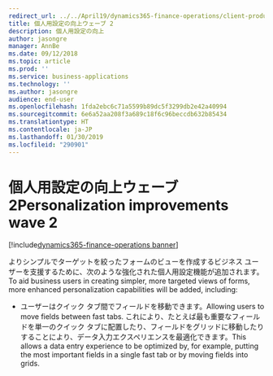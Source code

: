 ```yaml
---
redirect_url: ../../April19/dynamics365-finance-operations/client-productivity-usability-improvements
title: 個人用設定の向上ウェーブ 2
description: 個人用設定の向上
author: jasongre
manager: AnnBe
ms.date: 09/12/2018
ms.topic: article
ms.prod: ''
ms.service: business-applications
ms.technology: ''
ms.author: jasongre
audience: end-user
ms.openlocfilehash: 1fda2ebc6c71a5599b89dc5f3299db2e42a40994
ms.sourcegitcommit: 6e6a52aa208f3a689c18f6c96beccdb632b85434
ms.translationtype: HT
ms.contentlocale: ja-JP
ms.lasthandoff: 01/30/2019
ms.locfileid: "290901"
---
```

#  <a name="personalization-improvements-wave-2"></a><span data-ttu-id="8bcfc-103">個人用設定の向上ウェーブ 2</span><span class="sxs-lookup"><span data-stu-id="8bcfc-103">Personalization improvements wave 2</span></span>

[!include[dynamics365-finance-operations banner](../includes/dynamics365-finance-operations.md)]


<span data-ttu-id="8bcfc-104">よりシンプルでターゲットを絞ったフォームのビューを作成するビジネス ユーザーを支援するために、次のような強化された個人用設定機能が追加されます。</span><span class="sxs-lookup"><span data-stu-id="8bcfc-104">To aid business users in creating simpler, more targeted views of forms, more enhanced personalization capabilities will be added, including:</span></span>  
    
-    <span data-ttu-id="8bcfc-105">ユーザーはクイック タブ間でフィールドを移動できます。</span><span class="sxs-lookup"><span data-stu-id="8bcfc-105">Allowing users to move fields between fast tabs.</span></span> <span data-ttu-id="8bcfc-106">これにより、たとえば最も重要なフィールドを単一のクイック タブに配置したり、フィールドをグリッドに移動したりすることにより、データ入力エクスペリエンスを最適化できます。</span><span class="sxs-lookup"><span data-stu-id="8bcfc-106">This allows a data entry experience to be optimized by, for example, putting the most important fields in a single fast tab or by moving fields into grids.</span></span> 
